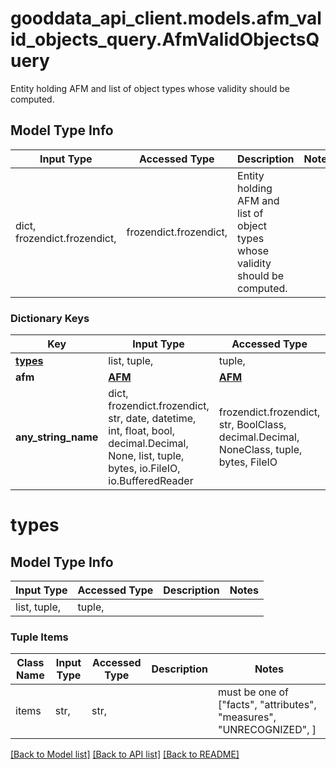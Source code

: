 # gooddata_api_client.models.afm_valid_objects_query.AfmValidObjectsQuery

Entity holding AFM and list of object types whose validity should be computed.

## Model Type Info
Input Type | Accessed Type | Description | Notes
------------ | ------------- | ------------- | -------------
dict, frozendict.frozendict,  | frozendict.frozendict,  | Entity holding AFM and list of object types whose validity should be computed. | 

### Dictionary Keys
Key | Input Type | Accessed Type | Description | Notes
------------ | ------------- | ------------- | ------------- | -------------
**[types](#types)** | list, tuple,  | tuple,  |  | 
**afm** | [**AFM**](AFM.md) | [**AFM**](AFM.md) |  | 
**any_string_name** | dict, frozendict.frozendict, str, date, datetime, int, float, bool, decimal.Decimal, None, list, tuple, bytes, io.FileIO, io.BufferedReader | frozendict.frozendict, str, BoolClass, decimal.Decimal, NoneClass, tuple, bytes, FileIO | any string name can be used but the value must be the correct type | [optional]

# types

## Model Type Info
Input Type | Accessed Type | Description | Notes
------------ | ------------- | ------------- | -------------
list, tuple,  | tuple,  |  | 

### Tuple Items
Class Name | Input Type | Accessed Type | Description | Notes
------------- | ------------- | ------------- | ------------- | -------------
items | str,  | str,  |  | must be one of ["facts", "attributes", "measures", "UNRECOGNIZED", ] 

[[Back to Model list]](../../README.md#documentation-for-models) [[Back to API list]](../../README.md#documentation-for-api-endpoints) [[Back to README]](../../README.md)
